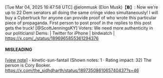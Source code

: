 [Tue Mar 04, 2025 16:47:58 UTC] @elonmusk (Elon Musk)【𝗕】: Now we’re up to 22 Dem senators all doing the same cringe video simultaneously! I will buy a Cybertruck for anyone can provide proof of who wrote this particular piece of propaganda.  First person to post proof in the replies to this post gets the truck! [@ScottJenningsKY] Voters: We need more authenticity in our politicians! Dems: | Twitter for iPhone | birdwatch | https://x.com/_/status/1896965855361294376

#### MISLEADING

[[view note]](https://x.com/i/birdwatch/n/1897351217212522506) - kinetic-sun-fantail (Shown notes: 1 · Rating impact: 32)
The person is Cory Booker.
https://x.com/the_sidhdharth/status/1897350861065740437?s=46
